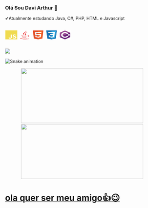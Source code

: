 ### Olá Sou Davi Arthur 👋
<p>    ✔Atualmente estudando Java, C#, PHP, HTML e Javascript
  </p>
<div style="display: inline_block"><br>
  <img align="center"  height="30" width="40" src="https://raw.githubusercontent.com/devicons/devicon/master/icons/javascript/javascript-plain.svg">
  <img align="center"  height="30" width="40" src="https://raw.githubusercontent.com/devicons/devicon/master/icons/java/java-plain.svg">  
  <img align="center" height="30" width="40" src="https://raw.githubusercontent.com/devicons/devicon/master/icons/html5/html5-original.svg">
  <img align="center" height="30" width="40" src="https://raw.githubusercontent.com/devicons/devicon/master/icons/css3/css3-original.svg">
  <img align="center" height="30" width="40" src="https://raw.githubusercontent.com/devicons/devicon/master/icons/csharp/csharp-original.svg">
  
</div>

##
<a href = "mailto:daviarthursistro08@gmail.com"><img src="https://img.shields.io/badge/-Gmail-%23333?style=for-the-badge&logo=gmail&logoColor=white" target="_blank"></a>

 ![Snake animation](https://github.com/daviarthur01/daviarthur01/blob/output/github-contribution-grid-snake.svg)
  </div>

<div align="center">
<a href="https://github.com/daviarthur01">
  <img height="180px" width="400px" src="https://github-readme-stats.vercel.app/api?username=daviarthur01&show_icons=true&theme=chartreuse-dark&include_all_commits=true&count_private=true"/>
  <img height="180px" width="400px" src="https://github-readme-stats.vercel.app/api/top-langs/?username=daviarthur01&layout=compact&langs_count=7&theme=chartreuse-dark"/>
</div>
  <h1>ola quer ser meu amigo👍😉</h1>
 
  
  
